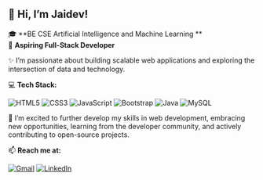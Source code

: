 ## 👋 Hi, I’m Jaidev!

🎓 **BE CSE Artificial Intelligence and Machine Learning ** <br>
🎯 **Aspiring Full-Stack Developer** 

✨ I’m passionate about building scalable web applications and exploring the intersection of data and technology. 

💻 **Tech Stack:**

![HTML5](https://img.shields.io/badge/html5-%23E34F26.svg?style=for-the-badge&logo=html5&logoColor=white) ![CSS3](https://img.shields.io/badge/css3-%231572B6.svg?style=for-the-badge&logo=css3&logoColor=white) ![JavaScript](https://img.shields.io/badge/javascript-%23323330.svg?style=for-the-badge&logo=javascript&logoColor=%23F7DF1E) ![Bootstrap](https://img.shields.io/badge/bootstrap-%238511FA.svg?style=for-the-badge&logo=bootstrap&logoColor=white) ![Java](https://img.shields.io/badge/java-%23ED8B00.svg?style=for-the-badge&logo=openjdk&logoColor=white) ![MySQL](https://img.shields.io/badge/mysql-4479A1.svg?style=for-the-badge&logo=mysql&logoColor=white)

🚀 I’m excited to further develop my skills in web development, embracing new opportunities, learning from the developer community, and actively contributing to open-source projects.

📫 **Reach me at:** 

[![Gmail](https://img.shields.io/badge/Gmail-%23D14836.svg?logo=gmail&logoColor=white)](mailto:devika.gude2005@gmail.com)
[![LinkedIn](https://img.shields.io/badge/LinkedIn-%230077B5.svg?logo=linkedin&logoColor=white)](https://linkedin.com/in/www.linkedin.com/in/devika-gude )




